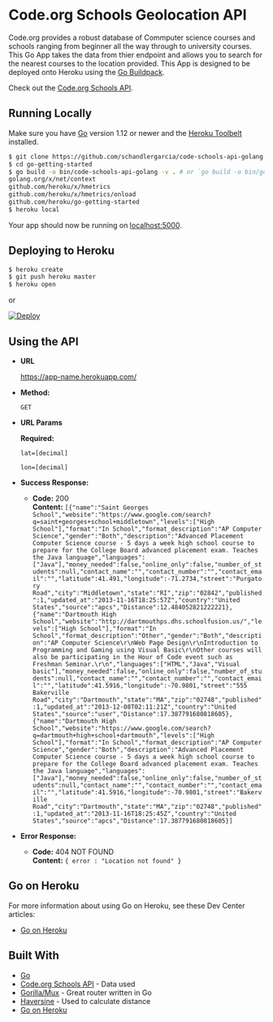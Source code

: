 # Code.org Schools Geolocation API

Code.org provides a robust database of Commputer science courses and schools ranging from beginner all the way through to university courses. This Go App takes the data from thier endpoint and allows you to search for the nearest courses to the location provided. This App is designed to be deployed onto Heroku using the [Go Buildpack](https://elements.heroku.com/buildpacks/heroku/heroku-buildpack-go).

Check out the [Code.org Schools API](https://code.org/learn/find-school/json).

## Running Locally

Make sure you have [Go](http://golang.org/doc/install) version 1.12 or newer and the [Heroku Toolbelt](https://toolbelt.heroku.comgit/) installed.

```sh
$ git clone https://github.com/schandlergarcia/code-schools-api-golang
$ cd go-getting-started
$ go build -o bin/code-schools-api-golang -v . # or `go build -o bin/go-getting-started.exe -v .` in git bash
golang.org/x/net/context
github.com/heroku/x/hmetrics
github.com/heroku/x/hmetrics/onload
github.com/heroku/go-getting-started
$ heroku local
```

Your app should now be running on [localhost:5000](http://localhost:5000/).

## Deploying to Heroku

```sh
$ heroku create
$ git push heroku master
$ heroku open
```

or

[![Deploy](https://www.herokucdn.com/deploy/button.png)](https://heroku.com/deploy)

## Using the API

- **URL**

  https://app-name.herokuapp.com/

- **Method:**

  `GET`

- **URL Params**

  **Required:**

  `lat=[decimal]`

  `lon=[decimal]`

- **Success Response:**

  - **Code:** 200 <br />
    **Content:** `[{"name":"Saint Georges School","website":"https://www.google.com/search?q=saint+georges+school+middletown","levels":["High School"],"format":"In School","format_description":"AP Computer Science","gender":"Both","description":"Advanced Placement Computer Science course - 5 days a week high school course to prepare for the College Board advanced placement exam. Teaches the Java language","languages":["Java"],"money_needed":false,"online_only":false,"number_of_students":null,"contact_name":"","contact_number":"","contact_email":"","latitude":41.491,"longitude":-71.2734,"street":"Purgatory Road","city":"Middletown","state":"RI","zip":"02842","published":1,"updated_at":"2013-11-16T18:25:57Z","country":"United States","source":"apcs","Distance":12.484052821222221},{"name":"Dartmouth High School","website":"http://dartmouthps.dhs.schoolfusion.us/","levels":["High School"],"format":"In School","format_description":"Other","gender":"Both","description":"AP Computer Science\r\nWeb Page Design\r\nIntroduction to Programming and Gaming using Visual Basic\r\nOther courses will also be participating in the Hour of Code event such as Freshman Seminar.\r\n","languages":["HTML","Java","Visual basic"],"money_needed":false,"online_only":false,"number_of_students":null,"contact_name":"","contact_number":"","contact_email":"","latitude":41.5916,"longitude":-70.9801,"street":"555 Bakerville Road","city":"Dartmouth","state":"MA","zip":"02748","published":1,"updated_at":"2013-12-08T02:11:21Z","country":"United States","source":"user","Distance":17.387791680818605},{"name":"Dartmouth High School","website":"https://www.google.com/search?q=dartmouth+high+school+dartmouth","levels":["High School"],"format":"In School","format_description":"AP Computer Science","gender":"Both","description":"Advanced Placement Computer Science course - 5 days a week high school course to prepare for the College Board advanced placement exam. Teaches the Java language","languages":["Java"],"money_needed":false,"online_only":false,"number_of_students":null,"contact_name":"","contact_number":"","contact_email":"","latitude":41.5916,"longitude":-70.9801,"street":"Bakerville Road","city":"Dartmouth","state":"MA","zip":"02748","published":1,"updated_at":"2013-11-16T18:25:45Z","country":"United States","source":"apcs","Distance":17.387791680818605}]`

- **Error Response:**

  - **Code:** 404 NOT FOUND <br />
    **Content:** `{ error : "Location not found" }`

## Go on Heroku

For more information about using Go on Heroku, see these Dev Center articles:

- [Go on Heroku](https://devcenter.heroku.com/categories/go)

## Built With

- [Go](http://golang.org/doc/install)
- [Code.org Schools API](https://code.org/learn/find-school/json) - Data used
- [Gorilla/Mux](https://github.com/gorilla/mux) - Great router written in Go
- [Haversine](github.com/umahmood/haversine) - Used to calculate distance
- [Go on Heroku](https://devcenter.heroku.com/categories/go)
